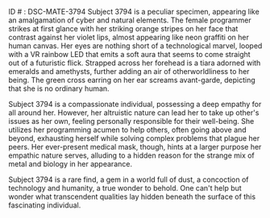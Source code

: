 ID # : DSC-MATE-3794
Subject 3794 is a peculiar specimen, appearing like an amalgamation of cyber and natural elements. The female programmer strikes at first glance with her striking orange stripes on her face that contrast against her violet lips, almost appearing like neon graffiti on her human canvas. Her eyes are nothing short of a technological marvel, looped with a VR rainbow LED that emits a soft aura that seems to come straight out of a futuristic flick. Strapped across her forehead is a tiara adorned with emeralds and amethysts, further adding an air of otherworldliness to her being. The green cross earring on her ear screams avant-garde, depicting that she is no ordinary human.

Subject 3794 is a compassionate individual, possessing a deep empathy for all around her. However, her altruistic nature can lead her to take up other's issues as her own, feeling personally responsible for their well-being. She utilizes her programming acumen to help others, often going above and beyond, exhausting herself while solving complex problems that plague her peers. Her ever-present medical mask, though, hints at a larger purpose her empathic nature serves, alluding to a hidden reason for the strange mix of metal and biology in her appearance.

Subject 3794 is a rare find, a gem in a world full of dust, a concoction of technology and humanity, a true wonder to behold. One can't help but wonder what transcendent qualities lay hidden beneath the surface of this fascinating individual.